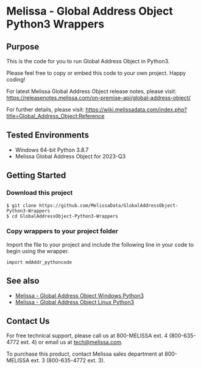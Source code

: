 # Melissa - Global Address Object Python3 Wrappers

## Purpose

This is the code for you to run Global Address Object in Python3.
    
Please feel free to copy or embed this code to your own project. Happy coding!

For latest Melissa Global Address Object release notes, please visit: https://releasenotes.melissa.com/on-premise-api/global-address-object/

For further details, please visit: https://wiki.melissadata.com/index.php?title=Global_Address_Object:Reference

## Tested Environments

- Windows 64-bit Python 3.8.7
- Melissa Global Address Object for 2023-Q3

## Getting Started

### Download this project
```
$ git clone https://github.com/MelissaData/GlobalAddressObject-Python3-Wrappers
$ cd GlobalAddressObject-Python3-Wrappers
```

### Copy wrappers to your project folder

Import the file to your project and include the following line in your code to begin using the wrapper.

```
import mdAddr_pythoncode
```

## See also

- [Melissa - Global Address Object Windows Python3](https://github.com/MelissaData/GlobalAddressObject-Python3)
- [Melissa - Global Address Object Linux Python3](https://github.com/MelissaData/GlobalAddressObject-Python3-Linux)
    
## Contact Us

For free technical support, please call us at 800-MELISSA ext. 4
(800-635-4772 ext. 4) or email us at tech@melissa.com.

To purchase this product, contact Melissa sales department at
800-MELISSA ext. 3 (800-635-4772 ext. 3).
